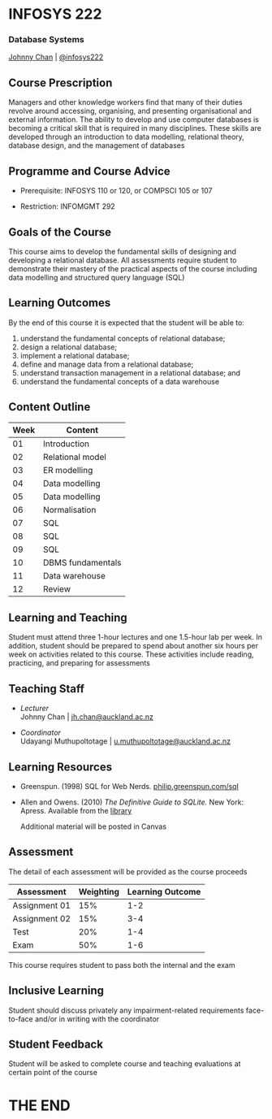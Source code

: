 # <i class="fa fa-database"></i> INFOSYS 222
### Database Systems
[Johnny Chan](mailto:jh.chan@auckland.ac.nz) | [@infosys222](http://twitter.com/infosys222)



## Course Prescription
Managers and other knowledge workers find that many of their duties revolve around accessing, organising, and presenting organisational and external information. The ability to develop and use computer databases is becoming a critical skill that is required in many disciplines. These skills are developed through an introduction to data modelling, relational theory, database design, and the management of databases



## Programme and Course Advice
- Prerequisite: INFOSYS 110 or 120, or COMPSCI 105 or 107

- Restriction: INFOMGMT 292



## Goals of the Course
This course aims to develop the fundamental skills of designing and developing a relational database. All assessments require student to demonstrate their mastery of the practical aspects of the course including data modelling and structured query language (SQL)



## Learning Outcomes
By the end of this course it is expected that the student will be able to:
1.	understand the fundamental concepts of relational database;
2.	design a relational database;
3.	implement a relational database;
4.	define and manage data from a relational database;
5.	understand transaction management in a relational database; and
6.	understand the fundamental concepts of a data warehouse



## Content Outline

Week | Content
--- | ---
01 | Introduction
02 | Relational model
03 | ER modelling
04 | Data modelling
05 | Data modelling
06 | Normalisation
07 | SQL
08 | SQL
09 | SQL
10 | DBMS fundamentals
11 | Data warehouse
12 | Review



## Learning and Teaching
Student must attend three 1-hour lectures and one 1.5-hour lab per week. In addition, student should be prepared to spend about another six hours per week on activities related to this course. These activities include reading, practicing, and preparing for assessments



## Teaching Staff
- _Lecturer_  
	Johnny Chan | jh.chan@auckland.ac.nz

- _Coordinator_  
	Udayangi Muthupoltotage | u.muthupoltotage@auckland.ac.nz



## Learning Resources
- Greenspun. (1998) SQL for Web Nerds. [philip.greenspun.com/sql](http://philip.greenspun.com/sql)
- Allen and Owens. (2010) _The Definitive Guide to SQLite._ New York: Apress. Available from the [library](https://auckland.rl.talis.com/items/71028B3F-9B42-EE38-BD07-18FC5028B84F.html?referrer=%2Flists%2F67385800-22DC-21D5-CBF3-00CC4AFE9E1E.html%23item-71028B3F-9B42-EE38-BD07-18FC5028B84F)

	Additional material will be posted in Canvas



## Assessment
The detail of each assessment will be provided as the course proceeds

Assessment | Weighting | Learning Outcome
--- | --- | ---
Assignment 01 | 15% | 1-2
Assignment 02 | 15% | 3-4
Test | 20% | 1-4
Exam | 50% | 1-6

This course requires student to pass both the internal and the exam



## Inclusive Learning
Student should discuss privately any impairment-related requirements face-to-face and/or in writing with the coordinator



## Student Feedback
Student will be asked to complete course and teaching evaluations at certain point of the course



# THE END
<canvas width=300 height=300 class="anything">
<!--
{
  "initialize": "function(container) {
	var width = container.width,
	    height = container.height;
	var projection = d3.geo.orthographic()
	    .translate([width / 2, height / 2])
	    .scale(width / 2 - 20)
	    .clipAngle(90)
	    .precision(0.6);

	var c = container.getContext('2d');

	var path = d3.geo.path()
	    .projection(projection)
	    .context(c);

	var title = container.parentElement.querySelector('.country');
	queue()
	    .defer(d3.json, 'asset/world-110m.json')
	    .defer(d3.tsv, 'asset/world-country-names.tsv')
	    .await(ready);

	function ready(error, world, names) {
	  if (error) throw error;

	  var globe = {type: 'Sphere'},
	      land = topojson.feature(world, world.objects.land),
	      countries = topojson.feature(world, world.objects.countries).features,
	      borders = topojson.mesh(world, world.objects.countries, function(a, b) { return a !== b; }),
	      i = -1,
	      n = countries.length;

	  countries = countries.filter(function(d) {
	    return names.some(function(n) {
	      if (d.id == n.id) return d.name = n.name;
	    });
	  }).sort(function(a, b) {
	    return a.name.localeCompare(b.name);
	  });

	  (function transition() {
	    d3.transition()
	        .duration(1250)
	        .each('start', function() {
			while ( !countries[i = (i + 1) % n] ) {};			
			title.innerHTML = (countries[i].name);
	        })
	        .tween('rotate', function() {
	          var p = d3.geo.centroid(countries[i]),
	              r = d3.interpolate(projection.rotate(), [-p[0], -p[1]]);
	          return function(t) {
	            projection.rotate(r(t));
	            c.clearRect(0, 0, width, height);
	            c.fillStyle = '#fff', c.lineWidth = 2, c.beginPath(), path(globe), c.fill();
	            c.fillStyle = '#42affa', c.beginPath(), path(land), c.fill();
	            c.fillStyle = '#f00', c.beginPath(), path(countries[i]), c.fill();
	            c.strokeStyle = '#ccc', c.lineWidth = .5, c.beginPath(), path(borders), c.stroke();
	            c.strokeStyle = '#ccc', c.lineWidth = 2, c.beginPath(), path(globe), c.stroke();
	          };
	        })
	      .transition()
	        .each('end', transition);
	  })();
	}

	d3.select(self.frameElement).style('height', height + 'px');

    }"
}
-->
</canvas>

#### Database rules in <span class="country">Country</span>!

[<i class="fa fa-print"></i>](?print-pdf#)

